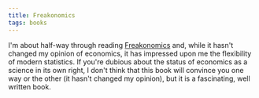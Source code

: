 ```yaml
---
title: Freakonomics
tags: books
---
```


I'm about half-way through reading <a
href="http://www.freakonomics.com/">Freakonomics</a> and, while it hasn't
changed my opinion of economics, it has impressed upon me the flexibility of
modern statistics. If you're dubious about the status of economics as a science
in its own right, I don't think that this book will convince you one way or the
other (it hasn't changed my opinion), but it is a fascinating, well written
book.
